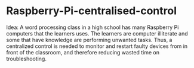 # Raspberry-Pi-centralised-control

Idea:
A word processing class in a high school has many Raspberry Pi computers that the learners uses. The learners are computer illiterate and some that have knowledge are performing unwanted tasks. Thus, a centralized control is needed to monitor and restart faulty devices from in front of the classroom, and therefore reducing wasted time on troubleshooting.
 

